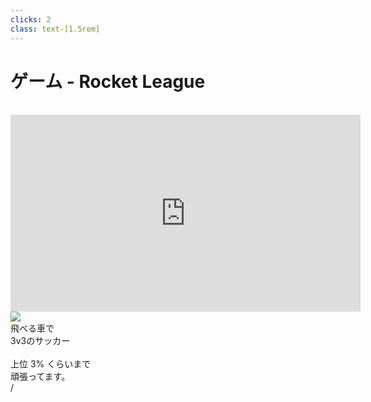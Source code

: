 ```yaml
---
clicks: 2
class: text-[1.5rem]
---
```


# ゲーム - Rocket League

<br />

<div class="grid grid-cols-[2fr,1fr] gap-8">
<div class="relative">

<iframe width="560" height="315" src="https://www.youtube.com/embed/AhhKLLee-i4?start=84" title="YouTube video player" frameborder="0" allow="autoplay" v-click-hide="1"></iframe>

<img src="/rocketleague_ranks.jpeg" class="absolute top-0" v-click="1"/>

<div class="absolute top-[-0.5em] left-[66%] w-16 h-94 bg-[red] bg-opacity-40 border border-[red]" v-click="2"></div>

</div>
<div>
飛べる車で<br />3v3のサッカー

<br />
<br />

<div v-click="2">
上位 3% くらいまで<br />頑張ってます。
</div>
</div>
</div>


<div
  class="absolute bottom-[1rem] right-[1rem] text-[1rem]"
>
  <SlideCurrentNo /> / <SlidesTotal />
</div>